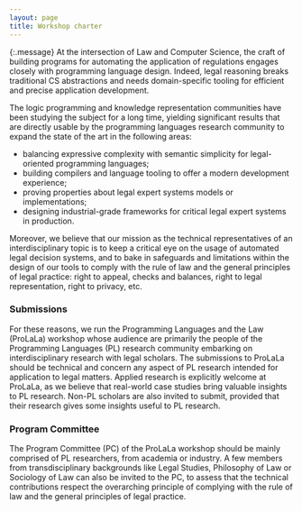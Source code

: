 ```yaml
---
layout: page
title: Workshop charter
---
```


{:.message}
At the intersection of Law and Computer Science, the craft of building
programs for automating the application of regulations engages closely with
programming language design. Indeed, legal reasoning breaks traditional
CS abstractions and needs domain-specific tooling for efficient and
precise application development.

The logic programming and knowledge representation communities have
been studying the subject for a long time, yielding significant results that
are directly usable by the programming languages research community to expand
the state of the art in the following areas:

- balancing expressive complexity with semantic simplicity for legal-oriented programming languages;
- building compilers and language tooling to offer a modern development experience;
- proving properties about legal expert systems models or implementations;
- designing industrial-grade frameworks for critical legal expert systems in production.

Moreover, we believe that our mission as the technical representatives of an
interdisciplinary topic is to keep a critical eye on the usage of automated
legal decision systems, and to bake in safeguards and limitations within the design
of our tools to comply with the rule of law and the general principles of
legal practice: right to appeal, checks and balances, right to legal
representation, right to privacy, etc.

### Submissions

For these reasons, we run the Programming Languages and the Law (ProLaLa) workshop
whose audience are primarily the people of the Programming Languages (PL)
research community embarking on interdisciplinary research with legal scholars.
The submissions to ProLaLa should be technical and concern any aspect of
PL research intended for application to legal matters. Applied
research is explicitly welcome at ProLaLa, as we believe that real-world
case studies bring valuable insights to PL research. Non-PL
scholars are also invited to submit, provided that their research gives some
insights useful to PL research.

### Program Committee

The Program Committee (PC) of the ProLaLa workshop should be mainly comprised
of PL researchers, from academia or industry. A few members from
transdisciplinary backgrounds like Legal Studies, Philosophy of Law
or Sociology of Law can also be invited to the PC, to assess that the
technical contributions respect the overarching principle of complying with
the rule of law and the general principles of legal practice.

